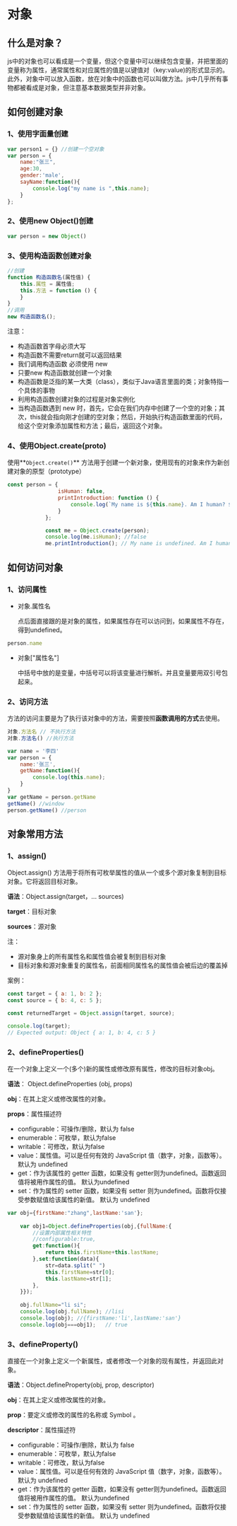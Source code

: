 # 对象

## 什么是对象？

​		js中的对象也可以看成是一个变量，但这个变量中可以继续包含变量，并把里面的变量称为属性，通常属性和对应属性的值是以键值对（key:value)的形式显示的。此外，对象中可以放入函数，放在对象中的函数也可以叫做方法。js中几乎所有事物都被看成是对象，但注意基本数据类型并非对象。

## 如何创建对象

### 1、使用字面量创建

```js
var person1 = {} //创建一个空对象
var person = {
	name:"张三",
	age:30,
	gender:'male',
	sayName:function(){
		console.log("my name is ",this.name);
	}
};
```

### 2、使用new Object()创建

```js
var person = new Object()
```

### 3、使用构造函数创建对象

```js
//创建
function 构造函数名(属性值) {
    this.属性 = 属性值;
    this.方法 = function () {
    }
}
//调用
new 构造函数名();
```

注意：

- 构造函数首字母必须大写
- 构造函数不需要return就可以返回结果
- 我们调用构造函数 必须使用 new
- 只要new 构造函数就创建一个对象
- 构造函数是泛指的某一大类（class），类似于Java语言里面的类；对象特指一个具体的事物
- 利用构造函数创建对象的过程是对象实例化
- 当构造函数遇到 new 时，首先，它会在我们内存中创建了一个空的对象；其次，this就会指向刚才创建的空对象；然后，开始执行构造函数里面的代码，给这个空对象添加属性和方法；最后，返回这个对象。

### 4、使用Object.create(proto)

使用**`Object.create()`** 方法用于创建一个新对象，使用现有的对象来作为新创建对象的原型（prototype）

```js
const person = {
                isHuman: false,
                printIntroduction: function () {
                    console.log(`My name is ${this.name}. Am I human? ${this.isHuman}`);
                }
            };

            const me = Object.create(person);
            console.log(me.isHuman); //false
            me.printIntroduction(); // My name is undefined. Am I human? false
```

## 如何访问对象

### 1、访问属性

- 对象.属性名

  点后面直接跟的是对象的属性，如果属性存在可以访问到，如果属性不存在，得到undefined。

```js
person.name 
```

- 对象["属性名"]

  中括号中放的是变量，中括号可以将该变量进行解析。并且变量要用双引号包起来。

### 2、访问方法

方法的访问主要是为了执行该对象中的方法，需要按照**函数调用的方式**去使用。

```js
对象.方法名 // 不执行方法
对象.方法名() //执行方法
```

```js
var name = '李四'
var person = {
    name:'张三',
    getName:function(){
        console.log(this.name);
    }
}
var getName = person.getName
getName() //window
person.getName() //person
```

## 对象常用方法

### 1、assign()

 Object.assign() 方法用于将所有可枚举属性的值从一个或多个源对象复制到目标对象。它将返回目标对象。

**语法**：Object.assign(target，... sources)

**target**：目标对象

**sources**：源对象

注：

- 源对象身上的所有属性名和属性值会被复制到目标对象
- 目标对象和源对象重复的属性名，前面相同属性名的属性值会被后边的覆盖掉

案例：

```js
const target = { a: 1, b: 2 };
const source = { b: 4, c: 5 };

const returnedTarget = Object.assign(target, source);

console.log(target);
// Expected output: Object { a: 1, b: 4, c: 5 }
```

### 2、defineProperties()

在一个对象上定义一个(多个)新的属性或修改原有属性，修改的目标对象obj。

**语法**： Object.defineProperties (obj, props)

**obj**：在其上定义或修改属性的对象。

**props**：属性描述符

- configurable：可操作/删除，默认为 false
- enumerable：可枚举，默认为false
- writable：可修改，默认为false
- value：属性值。可以是任何有效的 JavaScript 值（数字，对象，函数等）。 默认为 undefined
- get：作为该属性的 getter 函数，如果没有 getter则为undefined。函数返回值将被用作属性的值。 默认为undefined
- set：作为属性的 setter 函数，如果没有 setter 则为undefined。函数将仅接受参数赋值给该属性的新值。 默认为 undefined

```js
var obj={firstName:"zhang",lastName:'san'};
	
	var obj1=Object.defineProperties(obj,{fullName:{
		//设置内部属性相关特性
		//configurable:true,
		get:function(){
			return this.firstName+this.lastName;
		},set:function(data){
			str=data.split(" ")
			this.firstName=str[0];
			this.lastName=str[1];
		},
	}});
	
	obj.fullName="li si";
	console.log(obj.fullName); //lisi
	console.log(obj); //{firstName:'li',lastName:'san'}
  	console.log(obj===obj1);   // true
```

### 3、defineProperty()

直接在一个对象上定义一个新属性，或者修改一个对象的现有属性，并返回此对象。

**语法**：Object.defineProperty(obj, prop, descriptor)

**obj**：在其上定义或修改属性的对象。

**prop**：要定义或修改的属性的名称或 Symbol 。

**descriptor**：属性描述符

- configurable：可操作/删除，默认为 false
- enumerable：可枚举，默认为false
- writable：可修改，默认为false
- value：属性值。可以是任何有效的 JavaScript 值（数字，对象，函数等）。 默认为 undefined
- get：作为该属性的 getter 函数，如果没有 getter则为undefined。函数返回值将被用作属性的值。 默认为undefined
- set：作为属性的 setter 函数，如果没有 setter 则为undefined。函数将仅接受参数赋值给该属性的新值。 默认为 undefined